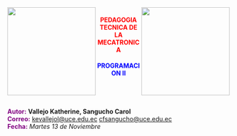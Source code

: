  <img src="logo1.jpg" width = 200 height = 200 align = left figclass = margin-caption >  
 <img src="ucemec.jpg" width = 200 height = 200 align = right figclass = margin-caption >



#### <center> <span style= 'color: red'> **PEDAGOGIA TECNICA DE LA MECATRONICA** </span>

#### <center> <span style= 'color: blue'> **PROGRAMACION II** </span> <br> <br> <br><br>


<span style= 'color: purple '> **Autor:** </span> <span> **Vallejo Katherine, Sangucho Carol** <br>
<span style= 'color: purple '>  **Correo:** </span> [kevallejol@uce.edu.ec](kevallejol@uce.edu.ec)  </span> [cfsangucho@uce.edu.ec](kevallejol@uce.edu.ec) <br>
<span style='color: purple '> **Fecha:** </span> *Martes 13 de Noviembre*
